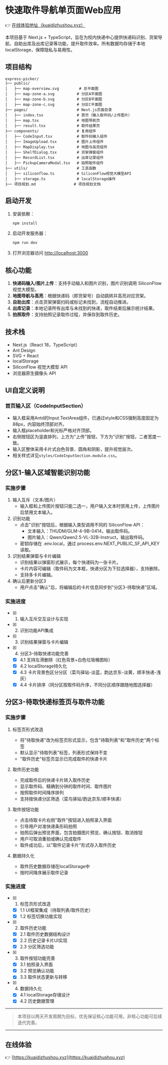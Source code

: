# 快速取件导航单页面Web应用

👉 [在线体验地址（kuaidizhushou.xyz）](https://kuaidizhushou.xyz)

本项目基于 Next.js + TypeScript，旨在为校内快递中心提供快递码识别、货架导航、自助出库及出库记录等功能，提升取件效率。所有数据均存储于本地 localStorage，保障隐私与易用性。

## 项目结构
```text
express-picker/
├── public/
│   ├── map-overview.svg         # 总平面图
│   ├── map-zone-a.svg          # 分区A平面图
│   ├── map-zone-b.svg          # 分区B平面图
│   ├── map-zone-c.svg          # 分区C平面图
├── pages/                      # Next.js页面目录
│   ├── index.tsx               # 首页（输入取件码/上传图片）
│   ├── map.tsx                 # 地图导航页
│   ├── result.tsx              # 取件结果页
├── components/                 # 复用组件
│   ├── CodeInput.tsx           # 取件码输入组件
│   ├── ImageUpload.tsx         # 图片上传组件
│   ├── MapDisplay.tsx          # 地图与高亮组件
│   ├── ShelfDialog.tsx         # 货架弹窗组件
│   ├── RecordList.tsx          # 出库记录组件
│   ├── PickupCameraModal.tsx   # 拍照取件组件
├── utils/                      # 工具函数
│   ├── siliconflow.ts          # SiliconFlow视觉大模型API
│   ├── storage.ts              # localStorage操作
├── 项目规划.md                 # 项目规划文档
```

## 启动开发

1. 安装依赖：
   ```bash
   npm install
   ```
2. 启动开发服务器：
   ```bash
   npm run dev
   ```
3. 打开浏览器访问 [http://localhost:3000](http://localhost:3000)

## 核心功能
1. **快递码输入/图片上传**：支持手动输入和图片识别，图片识别调用 SiliconFlow 视觉大模型。
2. **地图导航与高亮**：根据快递码（即货架号）自动跳转并高亮对应货架。
3. **自助出库**：点击货架弹窗扫码或标记未找到，流程自动推进。
4. **出库记录**：本地记录所有出库与未找到的快递，取件结束后展示统计结果。
5. **拍照取件**：支持拍照记录取件过程，并保存到取件历史。

## 技术栈
- Next.js（React 18，TypeScript）
- Ant Design
- SVG + React
- localStorage
- SiliconFlow 视觉大模型 API
- 浏览器原生摄像头 API

## UI自定义说明

### 首页输入区（CodeInputSection）
- 输入框采用Antd的Input.TextArea组件，已通过style和CSS强制高度固定为88px，内容始终顶部对齐。
- 输入框placeholder和光标严格对齐顶部。
- 右侧按钮区为竖直排列，上方为"上传"按钮，下方为"识别"按钮，二者宽度一致。
- 输入区整体采用卡片式白色背景、圆角和阴影，提升视觉层次。
- 相关样式详见`styles/CodeInputSection.module.css`。

## 分区1-输入区域智能识别功能

### 实施步骤
1. 输入互斥（文本/图片）
   - 输入框和上传图片按钮只能二选一，用户输入文本时禁用上传，上传图片后禁用文本输入。
2. 识别功能
   - 点击"识别"按钮后，根据输入类型调用不同的 SiliconFlow API：
     - 文本输入：THUDM/GLM-4-9B-0414，输出取件码。
     - 图片输入：Qwen/Qwen2.5-VL-32B-Instruct，输出取件码。
   - 密钥存储在 .env.local，通过 process.env.NEXT_PUBLIC_SF_API_KEY 读取。
3. 识别结果弹窗与卡片编辑
   - 识别结果以弹窗形式展示，每个快递码为一张卡片。
   - 卡片内容可编辑（取件码为文本框，快递分区为下拉选择器），支持删除。
   - 支持多卡片编辑。
4. 确认后更新分区3
   - 用户点击"确认"后，将编辑后的卡片信息同步到"分区3-待取快递"区域。

### 实施进度
- [x] 1. 输入互斥交互设计与实现
- [x] 2. 识别功能API集成
- [x] 3. 识别结果弹窗与卡片编辑
- [x] 4. 分区3-待取快递功能完善
    - [x] 4.1 支持左滑删除（红色背景+白色垃圾桶图标）
    - [x] 4.2 localStorage持久化
    - [x] 4.3 卡片背景色区分分区（菜鸟驿站-淡蓝，韵达京东-淡黄，顺丰快递-浅灰）
    - [x] 4.4 卡片排序（同分区按取件码升序，不同分区顺序跟随地图选择器）

## 分区3-待取快递标签页与取件功能

### 实施步骤
1. 标签页形式改造
   - 将"待取快递"改为标签页形式显示，包含"待取列表"和"取件历史"两个标签
   - 默认显示"待取列表"标签，列表形式保持不变
   - "取件历史"标签页显示已完成取件的快递卡片

2. 取件历史功能
   - 完成取件后的快递卡片转入取件历史
   - 显示取件码、精确到分钟的取件时间、取件图片
   - 按照取件时间降序排列
   - 支持按快递分区筛选（菜鸟驿站/韵达京东/顺丰快递）

3. 取件按钮功能
   - 点击待取卡片右侧"取件"按钮进入拍照录入界面
   - 引导用户对准快递条形码拍照
   - 拍照后弹出预览界面，包含拍摄图片预览、确认按钮、取消按钮
   - 用户可取消重拍或确认完成取件
   - 取件成功后，以"取件记录卡片"形式存入取件历史

4. 数据持久化
   - 取件历史数据存储在localStorage中
   - 按时间降序展示取件记录

### 实施进度
- [x] 1. 标签页形式改造
    - [x] 1.1 UI框架集成（待取列表/取件历史）
    - [x] 1.2 标签切换功能实现
- [x] 2. 取件历史功能
    - [x] 2.1 取件历史数据结构设计
    - [x] 2.2 历史记录卡片UI实现
    - [x] 2.3 分区筛选功能
- [x] 3. 取件按钮功能完善
    - [x] 3.1 拍照录入界面
    - [x] 3.2 预览确认功能
    - [x] 3.3 取件状态更新与转移
- [x] 4. 数据持久化
    - [x] 4.1 localStorage存储设计
    - [x] 4.2 历史数据管理

---
> 本项目以两天开发周期为目标，优先保证核心功能可用，非核心功能可后续迭代完善。

---

## 在线体验

👉 [https://kuaidizhushou.xyz](https://kuaidizhushou.xyz)
